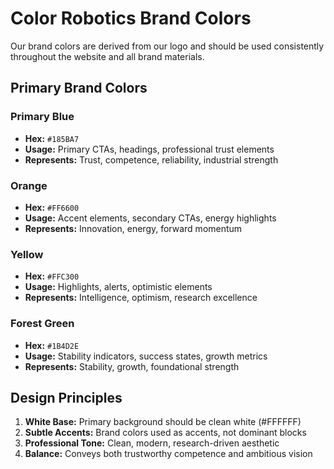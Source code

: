 # Color Robotics Brand Colors

Our brand colors are derived from our logo and should be used consistently throughout the website and all brand materials.

## Primary Brand Colors

### Primary Blue

- **Hex:** `#185BA7`
- **Usage:** Primary CTAs, headings, professional trust elements
- **Represents:** Trust, competence, reliability, industrial strength

### Orange

- **Hex:** `#FF6600`
- **Usage:** Accent elements, secondary CTAs, energy highlights
- **Represents:** Innovation, energy, forward momentum

### Yellow

- **Hex:** `#FFC300`
- **Usage:** Highlights, alerts, optimistic elements
- **Represents:** Intelligence, optimism, research excellence

### Forest Green

- **Hex:** `#1B4D2E`
- **Usage:** Stability indicators, success states, growth metrics
- **Represents:** Stability, growth, foundational strength

## Design Principles

1. **White Base:** Primary background should be clean white (#FFFFFF)
2. **Subtle Accents:** Brand colors used as accents, not dominant blocks
3. **Professional Tone:** Clean, modern, research-driven aesthetic
4. **Balance:** Conveys both trustworthy competence and ambitious vision
